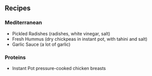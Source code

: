 
## Recipes

### Mediterranean 

- Pickled Radishes (radishes, white vinegar, salt)
- Fresh Hummus (dry chickpeas in instant pot, with tahini and salt)
- Garlic Sauce (a lot of garlic)

### Proteins

- Instant Pot pressure-cooked chicken breasts

